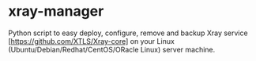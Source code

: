 # xray-manager
Python script to easy deploy, configure, remove and backup Xray service [https://github.com/XTLS/Xray-core] on your Linux (Ubuntu/Debian/Redhat/CentOS/ORacle Linux) server machine.
